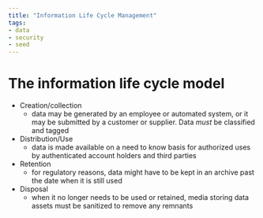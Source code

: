 ```yaml
---
title: "Information Life Cycle Management"
tags:
- data
- security
- seed
---
```


# The information life cycle model
- Creation/collection
	- data may be generated by an employee or automated system, or it may be submitted by a customer or supplier. Data *must* be classified and tagged
- Distribution/Use
	- data is made available on a need to know basis for authorized uses by authenticated account holders and third parties
- Retention
	- for regulatory reasons, data might have to be kept in an archive past the date when it is still used
- Disposal
	- when it no longer needs to be used or retained, media storing data assets must be sanitized to remove any remnants

